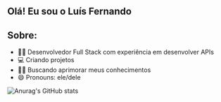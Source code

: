 ## Olá! Eu sou o Luís Fernando

## Sobre:
- 👨‍💻 Desenvolvedor Full Stack com experiência em desenvolver APIs
- 💻 Criando projetos
- 👨‍🎓 Buscando aprimorar meus conhecimentos
- 😄 Pronouns: ele/dele

![Anurag's GitHub stats](https://github-readme-stats.vercel.app/api?username=anuraghazra&show_icons=true&bg_color=00000000)
